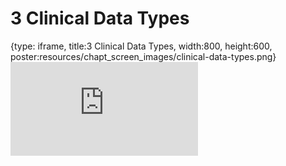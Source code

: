 # 3 Clinical Data Types
 
{type: iframe, title:3 Clinical Data Types, width:800, height:600, poster:resources/chapt_screen_images/clinical-data-types.png}
![](https://hutchdatascience.org/Cancer_Clinical_Informatics/no_toc/clinical-data-types.html)
 

 
